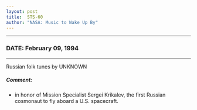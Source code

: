 ```yaml
---
layout: post
title:  STS-60
author: "NASA: Music to Wake Up By"
---
```


----
### DATE: February 09, 1994
----
Russian folk tunes by UNKNOWN

##### Comment:
* in honor of Mission Specialist Sergei Krikalev, the first Russian cosmonaut to fly aboard a U.S. spacecraft.

